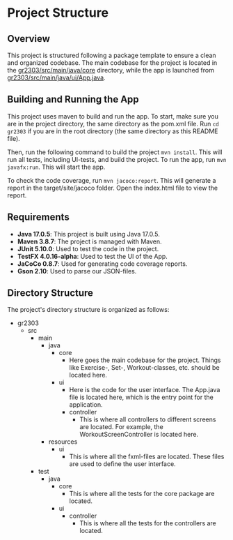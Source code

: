 # Project Structure

## Overview

This project is structured following a package template to ensure a clean and organized codebase. The main codebase for the project is located in the [gr2303/src/main/java/core](gr2303/src/main/java/core) directory, while the app is launched from [gr2303/src/main/java/ui/App.java](gr2303/src/main/java/ui/App.java).


## Building and Running the App

This project uses maven to build and run the app. To start, make sure you are in the project directory, the same directory as the pom.xml file. Run `cd gr2303` if you are in the root directory (the same directory as this README file).

Then, run the following command to build the project `mvn install`. This will run all tests, including UI-tests, and build the project. To run the app, run `mvn javafx:run`. This will start the app.

To check the code coverage, run `mvn jacoco:report`. This will generate a report in the target/site/jacoco folder. Open the index.html file to view the report.

## Requirements
- **Java 17.0.5**: This project is built using Java 17.0.5.
- **Maven 3.8.7**: The project is managed with Maven.
- **JUnit 5.10.0**: Used to test the code in the project.
- **TestFX 4.0.16-alpha**: Used to test the UI of the App.
- **JaCoCo 0.8.7**: Used for generating code coverage reports.
- **Gson 2.10**: Used to parse our JSON-files.

## Directory Structure
The project's directory structure is organized as follows:

- gr2303
  - src
    - main
      - java
        - core
          - Here goes the main codebase for the project. Things like Exercise-, Set-, Workout-classes, etc. should be located here.
        - ui
          - Here is the code for the user interface. The App.java file is located here, which is the entry point for the application.
          - controller
            - This is where all controllers to different screens are located. For example, the WorkoutScreenController is located here.
      - resources
        - ui
          - This is where all the fxml-files are located. These files are used to define the user interface.
    - test
      - java
        - core
          - This is where all the tests for the core package are located.
        - ui
          - controller
            - This is where all the tests for the controllers are located.

